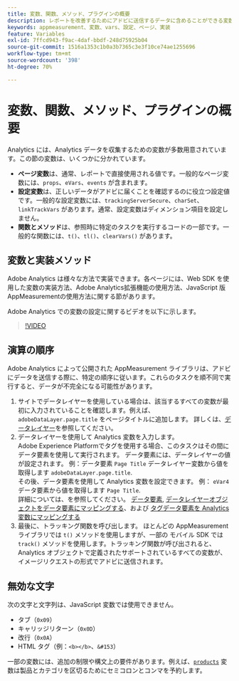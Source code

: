 ```yaml
---
title: 変数、関数、メソッド、プラグインの概要
description: レポートを改善するためにアドビに送信するデータに含めることができる変数について説明します。
keywords: appmeasurement、変数、vars、設定、ページ、実装
feature: Variables
exl-id: 7ffcd943-f9ac-4daf-bbdf-248d75925b04
source-git-commit: 1516a1353c1b0a3b7365c3e3f10ce74ae1255696
workflow-type: tm+mt
source-wordcount: '398'
ht-degree: 70%

---
```


# 変数、関数、メソッド、プラグインの概要

Analytics には、Analytics データを収集するための変数が多数用意されています。この節の変数は、いくつかに分かれています。

* **ページ変数**&#x200B;は、通常、レポートで直接使用される値です。一般的なページ変数には、`props`、`eVars`、`events` が含まれます。
* **設定変数**&#x200B;は、正しいデータがアドビに届くことを確認するのに役立つ設定値です。一般的な設定変数には、`trackingServerSecure`、`charSet`、`linkTrackVars` があります。通常、設定変数はディメンション項目を設定しません。
* **関数とメソッド**&#x200B;は、参照時に特定のタスクを実行するコードの一部です。一般的な関数には、`t()`、`tl()`、`clearVars()` があります。

## 変数と実装メソッド

Adobe Analytics は様々な方法で実装できます。各ページには、Web SDK を使用した変数の実装方法、Adobe Analytics拡張機能の使用方法、JavaScript 版AppMeasurementの使用方法に関する節があります。

Adobe Analytics での変数の設定に関するビデオを以下に示します。

>[!VIDEO](https://video.tv.adobe.com/v/28755/?quality=12)

## 演算の順序

Adobe Analytics によって公開された AppMeasurement ライブラリは、アドビにデータを送信する際に、特定の順序に従います。これらのタスクを順不同で実行すると、データが不完全になる可能性があります。

1. サイトでデータレイヤーを使用している場合は、該当するすべての変数が最初に入力されていることを確認します。例えば、 `adobeDataLayer.page.title` をページタイトルに追加します。 詳しくは、[データレイヤー](../prepare/data-layer.md)を参照してください。
2. データレイヤーを使用して Analytics 変数を入力します。<br/>Adobe Experience Platformでタグを使用する場合、このタスクはその間にデータ要素を使用して実行されます。 データ要素には、データレイヤーの値が設定されます。 例：データ要素 `Page Title` データレイヤー変数から値を取得します `adobeDataLayer.page.title`. <br/>その後、データ要素を使用して Analytics 変数を設定できます。 例： `eVar4` データ要素から値を取得します `Page Title`. <br/>詳細については、を参照してください。 [データ要素](https://experienceleague.adobe.com/docs/experience-platform/tags/ui/data-elements.html?lang=ja), [データレイヤーオブジェクトをデータ要素にマッピングする](../launch/layer-to-elements.md)、および [タグデータ要素を Analytics 変数にマッピングする](../launch/elements-to-variable.md)
3. 最後に、トラッキング関数を呼び出します。 ほとんどの AppMeasurement ライブラリでは `t()` メソッドを使用しますが、一部の モバイル SDK では `track()` メソッドを使用します。トラッキング関数が呼び出されると、Analytics オブジェクトで定義されたサポートされているすべての変数が、イメージリクエストの形式でアドビに送信されます。

## 無効な文字

次の文字と文字列は、JavaScript 変数では使用できません。

* タブ（`0x09`）
* キャリッジリターン（`0x0D`）
* 改行（`0x0A`）
* HTML タグ（例：`<b></b>`、`&#153`）

一部の変数には、追加の制限や構文上の要件があります。例えば、[`products`](page-vars/products.md) 変数は製品とカテゴリを区切るためにセミコロンとコンマを予約します。
